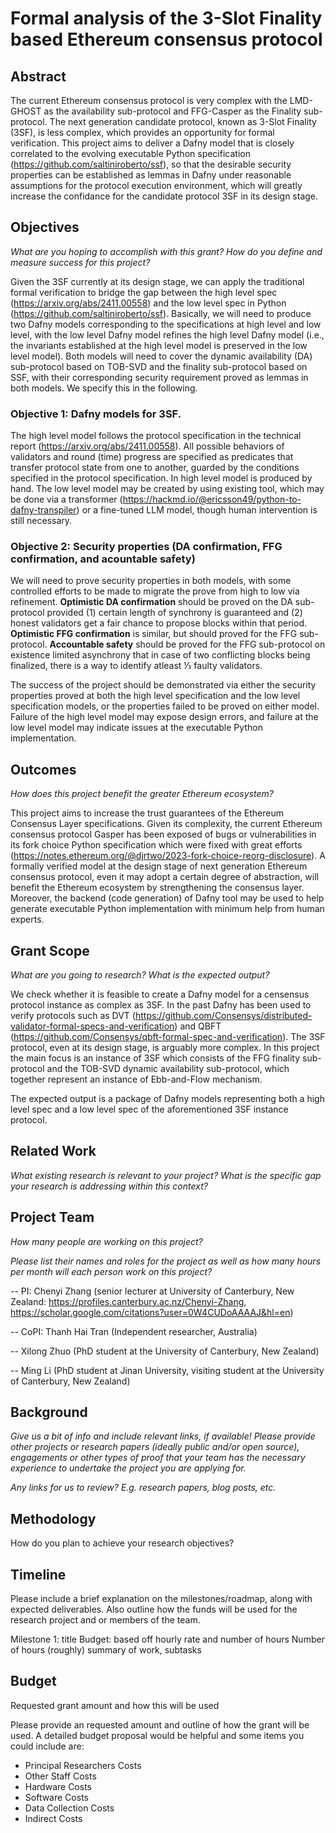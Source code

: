 # Formal analysis of the 3-Slot Finality based Ethereum consensus protocol
## Abstract

The current Ethereum consensus protocol is very complex with the LMD-GHOST as the availability sub-protocol and FFG-Casper as the Finality sub-protocol. The next generation candidate protocol, known as 3-Slot Finality (3SF), is less complex, which provides an opportunity for formal verification. This project aims to deliver a Dafny model that is closely correlated to the evolving executable Python specification (https://github.com/saltiniroberto/ssf), so that the desirable security properties can be established as lemmas in Dafny under reasonable assumptions for the protocol execution environment, which will greatly increase the confidance for the candidate protocol 3SF in its design stage.

## Objectives

*What are you hoping to accomplish with this grant? How do you define and measure success for this project?*

Given the 3SF currently at its design stage, we can apply the traditional formal verification to bridge the gap between the high level spec (https://arxiv.org/abs/2411.00558) and the low level spec in Python (https://github.com/saltiniroberto/ssf). Basically, we will need to produce two Dafny models corresponding to the specifications at high level and low level, with the low level Dafny model refines the high level Dafny model (i.e., the invariants established at the high level model is preserved in the low level model). Both models will need to cover the dynamic availability (DA) sub-protocol based on TOB-SVD and the finality sub-protocol based on SSF, with their corresponding security requirement proved as lemmas in both models. We specify this in the following.

### Objective 1: Dafny models for 3SF.
The high level model follows the protocol specification in the technical report (https://arxiv.org/abs/2411.00558). All possible behaviors of validators and round (time) progress are specified as predicates that transfer protocol state from one to another, guarded by the conditions specified in the protocol specification. In high level model is produced by hand. The low level model may be created by using existing tool, which may be done via a transformer (https://hackmd.io/@ericsson49/python-to-dafny-transpiler) or a fine-tuned LLM model, though human intervention is still necessary.

### Objective 2: Security properties (DA confirmation, FFG confirmation, and acountable safety)
We will need to prove security properties in both models, with some controlled efforts to be made to migrate the prove from high to low via refinement. **Optimistic DA confirmation** should be proved on the DA sub-protocol provided (1) certain length of synchrony is guaranteed and (2) honest validators get a fair chance to propose blocks within that period. **Optimistic FFG confirmation** is similar, but should proved for the FFG sub-protocol. **Accountable safety** should be proved for the FFG sub-protocol on existence limited asynchrony that in case of two conflicting blocks being finalized, there is a way to identify atleast 1⁄3 faulty validators.

The success of the project should be demonstrated via either the security properties proved at both the high level specification and the low level specification models, or the properties failed to be proved on either model. Failure of the high level model may expose design errors, and failure at the low level model may indicate issues at the executable Python implementation.

## Outcomes

*How does this project benefit the greater Ethereum ecosystem?*

This project aims to increase the trust guarantees of the Ethereum Consensus Layer specifications. Given its complexity, the current Ethereum consensus protocol Gasper has been exposed of bugs or vulnerabilities in its fork choice Python specification which were fixed with great efforts (https://notes.ethereum.org/@djrtwo/2023-fork-choice-reorg-disclosure). A formally verified model at the design stage of next generation Ethereum consensus protocol, even it may adopt a certain degree of abstraction, will benefit the Ethereum ecosystem by strengthening the consensus layer. Moreover, the backend (code generation) of Dafny tool may be used to help generate executable Python implementation with minimum help from human experts.

## Grant Scope

*What are you going to research? What is the expected output?*

We check whether it is feasible to create a Dafny model for a censensus protocol instance as complex as 3SF. In the past Dafny has been used to verify protocols such as DVT (https://github.com/Consensys/distributed-validator-formal-specs-and-verification) and QBFT (https://github.com/Consensys/qbft-formal-spec-and-verification). The 3SF protocol, even at its design stage, is arguably more complex. In this project the main focus is an instance of 3SF which consists of the FFG finality sub-protocol and the TOB-SVD dynamic availability sub-protocol, which together represent an instance of Ebb-and-Flow mechanism.

The expected output is a package of Dafny models representing both a high level spec and a low level spec of the aforementioned 3SF instance protocol.

## Related Work

*What existing research is relevant to your project?
What is the specific gap your research is addressing within this context?*

## Project Team

*How many people are working on this project?*

*Please list their names and roles for the project as well as how many hours per month will each person work on this project?*

-- PI: Chenyi Zhang (senior lecturer at University of Canterbury, New Zealand: https://profiles.canterbury.ac.nz/Chenyi-Zhang, https://scholar.google.com/citations?user=0W4CUDoAAAAJ&hl=en)

-- CoPI: Thanh Hai Tran (Independent researcher, Australia)

-- Xilong Zhuo (PhD student at the University of Canterbury, New Zealand)

-- Ming Li (PhD student at Jinan University, visiting student at the University of Canterbury, New Zealand)

## Background

*Give us a bit of info and include relevant links, if available! Please provide other projects or research papers (ideally public and/or open source), engagements or other types of proof that your team has the necessary experience to undertake the project you are applying for.*

*Any links for us to review? E.g. research papers, blog posts, etc.*



## Methodology

How do you plan to achieve your research objectives?

## Timeline

Please include a brief explanation on the milestones/roadmap, along with expected deliverables. Also outline how the funds will be used for the research project and or members of the team.

Milestone 1: title
Budget: based off hourly rate and number of hours
Number of hours (roughly)
summary of work, subtasks

## Budget

Requested grant amount and how this will be used

Please provide an requested amount and outline of how the grant will be used. A detailed budget proposal would be helpful and some items you could include are:

- Principal Researchers Costs
- Other Staff Costs
- Hardware Costs
- Software Costs
- Data Collection Costs
- Indirect Costs
